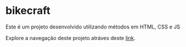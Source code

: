 # bikecraft

Este é um projeto desenvolvido utilizando métodos em HTML, CSS e JS

Explore a navegação deste projeto atráves deste <a href="https://rogerdepaulaa.github.io/bikecraft-main/" target="_blank" rel="noopener noreferrer">link</a>.
